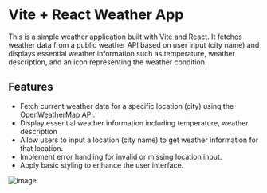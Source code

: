 # Vite + React Weather App

This is a simple weather application built with Vite and React. It fetches weather data from a public weather API based on user input (city name) and displays essential weather information such as temperature, weather description, and an icon representing the weather condition.

## Features

- Fetch current weather data for a specific location (city) using the OpenWeatherMap API.
- Display essential weather information including temperature, weather description
- Allow users to input a location (city name) to get weather information for that location.
- Implement error handling for invalid or missing location input.
- Apply basic styling to enhance the user interface.

![image](https://github.com/gulshair12/weatherapp/assets/91017351/3ef1997e-45f6-4473-b89b-6184a8e936a0)



